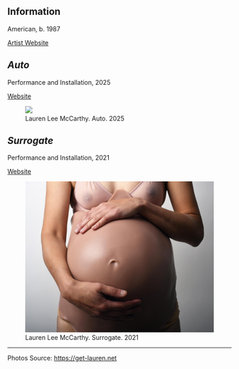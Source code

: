 ## Information

American, b. 1987

[Artist Website](https://get-lauren.net/)

## *Auto*

Performance and Installation, 2025

[Website](https://get-lauren.net/Auto)

<figure> <img src = "/assets/images/code_01_mccarthy_01.jpg"><figcaption>Lauren Lee McCarthy. Auto. 2025</figcaption> </figure>

## *Surrogate*

Performance and Installation, 2021

[Website](https://get-lauren.net/Surrogate)

<figure> <img src = "/assets/images/code_01_mccarthy_02.jpg"><figcaption>Lauren Lee McCarthy. Surrogate. 2021</figcaption> </figure>

---

Photos Source: https://get-lauren.net
